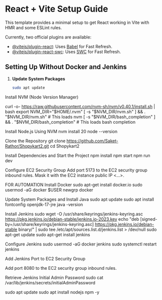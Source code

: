 # React + Vite Setup Guide

This template provides a minimal setup to get React working in Vite with HMR and some ESLint rules.

Currently, two official plugins are available:

- [@vitejs/plugin-react](https://github.com/vitejs/vite-plugin-react/blob/main/packages/plugin-react/README.md): Uses [Babel](https://babeljs.io/) for Fast Refresh.
- [@vitejs/plugin-react-swc](https://github.com/vitejs/vite-plugin-react-swc): Uses [SWC](https://swc.rs/) for Fast Refresh.

## Setting Up Without Docker and Jenkins

1. **Update System Packages**  
   ```bash
   sudo apt update
Install NVM (Node Version Manager)

curl -o- https://raw.githubusercontent.com/nvm-sh/nvm/v0.40.1/install.sh | bash
export NVM_DIR="$HOME/.nvm"
[ -s "$NVM_DIR/nvm.sh" ] && \. "$NVM_DIR/nvm.sh"  # This loads nvm
[ -s "$NVM_DIR/bash_completion" ] && \. "$NVM_DIR/bash_completion"  # This loads bash completion

Install Node.js Using NVM
nvm install 20
node --version

Clone the Repository
git clone https://github.com/Saket-Rathor/Shopykart2.git
cd Shopykart2

Install Dependencies and Start the Project
npm install
npm start
npm run dev

Configure EC2 Security Group
Add port 5173 to the EC2 security group inbound rules.
Mask it with the EC2 instance public IP <...>.

FOR AUTOMATION
Install Docker
sudo apt-get install docker.io
sudo usermod -aG docker $USER
newgrp docker

Update System Packages and Install Java
sudo apt update
sudo apt install fontconfig openjdk-17-jre
java -version

Install Jenkins
sudo wget -O /usr/share/keyrings/jenkins-keyring.asc https://pkg.jenkins.io/debian-stable/jenkins.io-2023.key
echo "deb [signed-by=/usr/share/keyrings/jenkins-keyring.asc] https://pkg.jenkins.io/debian-stable binary/" | sudo tee /etc/apt/sources.list.d/jenkins.list > /dev/null
sudo apt-get update
sudo apt-get install jenkins

Configure Jenkins
sudo usermod -aG docker jenkins
sudo systemctl restart jenkins

Add Jenkins Port to EC2 Security Group

Add port 8080 to the EC2 security group inbound rules.

Retrieve Jenkins Initial Admin Password
sudo cat /var/lib/jenkins/secrets/initialAdminPassword

sudo apt update
sudo apt install nodejs npm -y


